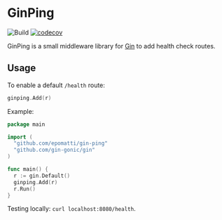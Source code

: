 # GinPing

![Build](https://github.com/epomatti/gin-ping/actions/workflows/go.yml/badge.svg) [![codecov](https://codecov.io/gh/epomatti/gin-ping/branch/main/graph/badge.svg?token=FNZD2AMY6K)](https://codecov.io/gh/epomatti/gin-ping)

GinPing is a small middleware library for [Gin][1] to add health check routes.

## Usage

To enable a default `/health` route:

```go
ginping.Add(r)
```

Example:

```go
package main

import (
  "github.com/epomatti/gin-ping"
  "github.com/gin-gonic/gin"
)

func main() {
  r := gin.Default()
  ginping.Add(r)
  r.Run()
}
```

Testing locally: `curl localhost:8080/health`.

[1]: https://github.com/gin-gonic/gin
